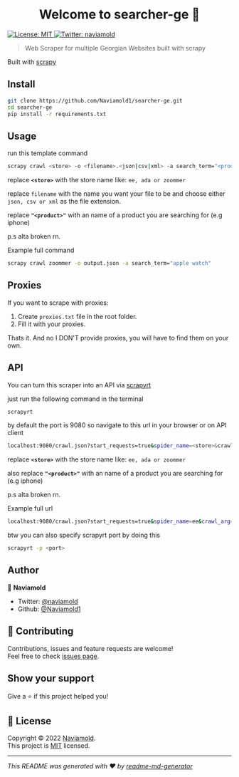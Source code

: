 <!-- markdownlint-disable MD033 -->
<h1 align="center">Welcome to searcher-ge 👋</h1>
<p>
  <a href="https://opensource.org/licenses/MIT" target="_blank">
    <img alt="License: MIT" src="https://img.shields.io/badge/License-MIT-yellow.svg" />
  </a>
  <a href="https://twitter.com/naviamold" target="_blank">
    <img alt="Twitter: naviamold" src="https://img.shields.io/twitter/follow/naviamold.svg?style=social" />
  </a>
</p>

> Web Scraper for multiple Georgian Websites built with scrapy

Built with [scrapy](https://scrapy.org/)

## Install

```bash
git clone https://github.com/Naviamold1/searcher-ge.git
cd searcher-ge
pip install -r requirements.txt
```

## Usage

run this template command

```sh
scrapy crawl <store> -o <filename>.<json|csv|xml> -a search_term="<product>"
```

replace **`<store>`** with the store name like: `ee, ada or zoommer`

replace `filename` with the name you want your file to be and choose either `json, csv or xml` as the file extension.

replace **`"<product>"`** with an name of a product you are searching for (e.g iphone)

p.s alta broken rn.

Example full command

```sh
scrapy crawl zoommer -o output.json -a search_term="apple watch"
```

## Proxies

If you want to scrape with proxies:

1. Create `proxies.txt` file in the root folder.
2. Fill it with your proxies.

Thats it.
And no I DON'T provide proxies, you will have to find them on your own.

## API

You can turn this scraper into an API via [scrapyrt](https://github.com/scrapinghub/scrapyrt)

just run the following command in the terminal

```sh
scrapyrt
```

by default the port is 9080 so navigate to this url in your browser or on API client

```sh
localhost:9080/crawl.json?start_requests=true&spider_name=<store>&crawl_arg={"search_term":"<product>"}
```

replace **`<store>`** with the store name like: `ee, ada or zoommer`

also replace **`"<product>"`** with an name of a product you are searching for (e.g iphone)

p.s alta broken rn.

Example full url

```sh
localhost:9080/crawl.json?start_requests=true&spider_name=ee&crawl_arg={"search_term":"iphone"
```

btw you can also specify scrapyrt port by doing this

```sh
scrapyrt -p <port>
```

## Author

👤 **Naviamold**

- Twitter: [@naviamold](https://twitter.com/naviamold)
- Github: [@Naviamold1](https://github.com/Naviamold1)

## 🤝 Contributing

Contributions, issues and feature requests are welcome!<br />Feel free to check [issues page](https://github.com/Naviamold1/searcher-ge/issues).

## Show your support

Give a ⭐️ if this project helped you!

## 📝 License

Copyright © 2022 [Naviamold](https://github.com/Naviamold1).<br />
This project is [MIT](https://opensource.org/licenses/MIT) licensed.

---

_This README was generated with ❤️ by [readme-md-generator](https://github.com/kefranabg/readme-md-generator)_
